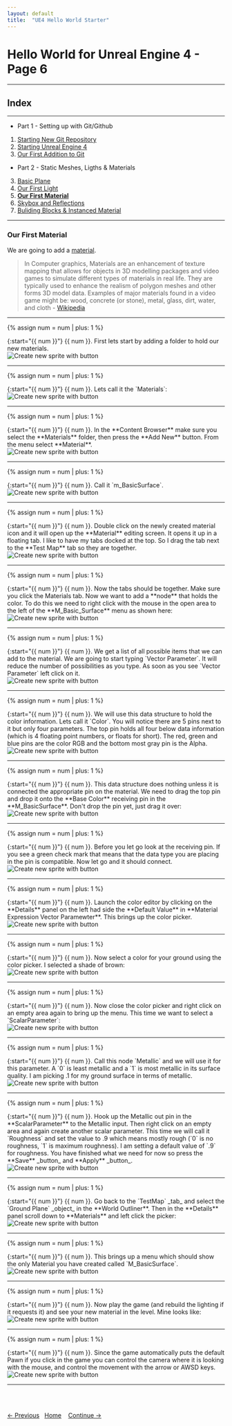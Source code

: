 ```yaml
---
layout: default
title:  "UE4 Hello World Starter"
---
```


# Hello World for Unreal Engine 4 - Page 6
_____ 

## Index
_____ 

* Part 1 - Setting up with Git/Github
1. [Starting New Git Repository](Hello-World-Starter-1.html#starting-new-git-repository)
2. [Starting Unreal Engine 4](Hello-World-Starter-2.html#starting-unreal-engine-4)
3. [Our First Addition to Git](Hello-World-Starter-3.html#our-first-addition-to-git)

* Part 2 - Static Meshes, Ligths & Materials
3. [Basic Plane](Hello-World-Starter-4.html#basic-plane)  
4. [Our First Light](Hello-World-Starter-5.html#our-first-light)  
5. [**Our First Material**](Hello-World-Starter-6.html#our-first-material)
6. [Skybox and Reflections](Hello-World-Starter-7.html#skybox-and-reflections)
6. [Buliding Blocks & Instanced Material](Hello-World-Starter-8.html#building-block-instanced-material)


_____ 

### Our First Material

We are going to add a [material](https://en.wikipedia.org/wiki/Materials_system).

> In Computer graphics, Materials are an enhancement of texture mapping that allows for objects in 3D modelling packages and video games to simulate different types of materials in real life. They are typically used to enhance the realism of polygon meshes and other forms 3D model data. Examples of major materials found in a video game might be: wood, concrete (or stone), metal, glass, dirt, water, and cloth - [Wikipedia](https://en.wikipedia.org/wiki/Materials_system)


_____ 

{% assign num = num | plus: 1 %}
<div class = "row">
<div class="col-12 col-lg-4 col align-self-center">
<div markdown = "1">
{:start="{{ num }}"}
{{ num }}. First lets start by adding a folder to hold our new materials.  
</div>
</div>
<div class="col-12 col-lg-8">
<img src="images/NewFolderAgain.jpg"  class= "img-fluid"  alt="Create new sprite with button">  
</div>
</div>

_____ 

{% assign num = num | plus: 1 %}
<div class = "row">
<div class="col-12 col-lg-4 col align-self-center">
<div markdown = "1">
{:start="{{ num }}"}
{{ num }}. Lets call it the `Materials`:
</div>
</div>
<div class="col-12 col-lg-8">
<img src="images/CallItMaterials.jpg"  class= "img-fluid"  alt="Create new sprite with button">  
</div>
</div>

_____ 


{% assign num = num | plus: 1 %}
<div class = "row">
<div class="col-12 col-lg-4 col align-self-center">
<div markdown = "1">
{:start="{{ num }}"}
{{ num }}. In the **Content Browser** make sure you select the **Materials** folder, then press the **Add New** button.  From the menu select **Material**.
</div>
</div>
<div class="col-12 col-lg-8">
<img src="images/AddNewMaterial.jpg"  class= "img-fluid"  alt="Create new sprite with button">  
</div>
</div>

_____ 


{% assign num = num | plus: 1 %}
<div class = "row">
<div class="col-12 col-lg-4 col align-self-center">
<div markdown = "1">
{:start="{{ num }}"}
{{ num }}. Call it `m_BasicSurface`.
</div>
</div>
<div class="col-12 col-lg-8">
<img src="images/NameMBasicSurface.jpg"  class= "img-fluid"  alt="Create new sprite with button">  
</div>
</div>

_____ 


{% assign num = num | plus: 1 %}
<div class = "row">
<div class="col-12 col-lg-4 col align-self-center">
<div markdown = "1">
{:start="{{ num }}"}
{{ num }}. Double click on the newly created material icon and it will open up the **Material** editing screen.  It opens it up in a floating tab.  I like to have my tabs docked at the top.  So I drag the tab next to the **Test Map** tab so they are together.
</div>
</div>
<div class="col-12 col-lg-8">
<img src="images/NewBasicSurfaceMenu.jpg"  class= "img-fluid"  alt="Create new sprite with button">  
</div>
</div>

_____ 


{% assign num = num | plus: 1 %}
<div class = "row">
<div class="col-12 col-lg-4 col align-self-center">
<div markdown = "1">
{:start="{{ num }}"}
{{ num }}. Now the tabs should be together.  Make sure you click the Materials tab.  Now we want to add a **node** that holds the color.  To do this we need to right click with the mouse in the open area to the left of the **M_Basic_Surface** menu as shown here:
</div>
</div>
<div class="col-12 col-lg-8">
<img src="images/NewTabRightMouseClick.jpg"  class= "img-fluid"  alt="Create new sprite with button">  
</div>
</div>

_____ 


{% assign num = num | plus: 1 %}
<div class = "row">
<div class="col-12 col-lg-4 col align-self-center">
<div markdown = "1">
{:start="{{ num }}"}
{{ num }}. We get a list of all possible items that we can add to the material.  We are going to start typing `Vector Parameter`.  It will reduce the number of possibilities as you type.  As soon as you see `Vector Parameter` left click on it.
</div>
</div>
<div class="col-12 col-lg-8">
<img src="images/VectorParameterForMaterial.jpg"  class= "img-fluid"  alt="Create new sprite with button">  
</div>
</div>

_____ 


{% assign num = num | plus: 1 %}
<div class = "row">
<div class="col-12 col-lg-4 col align-self-center">
<div markdown = "1">
{:start="{{ num }}"}
{{ num }}. We will use this data structure to hold the color information.  Lets call it `Color`.  You will notice there are 5 pins next to it but only four parameters.  The top pin holds all four below data information (which is 4 floating point numbers, or floats for short).  The red, green and blue pins are the color RGB and the bottom most gray pin is the Alpha.
</div>
</div>
<div class="col-12 col-lg-8">
<img src="images/SelectColorName.jpg"  class= "img-fluid"  alt="Create new sprite with button">  
</div>
</div>

_____ 


{% assign num = num | plus: 1 %}
<div class = "row">
<div class="col-12 col-lg-4 col align-self-center">
<div markdown = "1">
{:start="{{ num }}"}
{{ num }}. This data structure does nothing unless it is connected the appropriate pin on the material.  We need to drag the top pin and drop it onto the **Base Color** receiving pin in the **M_BasicSurface**.  Don't drop the pin yet, just drag it over:
</div>
</div>
<div class="col-12 col-lg-8">
<img src="images/DragVectorParamPin.jpg"  class= "img-fluid"  alt="Create new sprite with button">  
</div>
</div>

_____ 


{% assign num = num | plus: 1 %}
<div class = "row">
<div class="col-12 col-lg-4 col align-self-center">
<div markdown = "1">
{:start="{{ num }}"}
{{ num }}. Before you let go look at the receiving pin. If you see a green check mark that means that the data type you are placing in the pin is compatible.  Now let go and it should connect.
</div>
</div>
<div class="col-12 col-lg-8">
<img src="images/GoodConnection.jpg"  class= "img-fluid"  alt="Create new sprite with button">  
</div>
</div>

_____ 


{% assign num = num | plus: 1 %}
<div class = "row">
<div class="col-12 col-lg-4 col align-self-center">
<div markdown = "1">
{:start="{{ num }}"}
{{ num }}. Launch the color editor by clicking on the **Details** panel on the left had side the **Default Value** in **Material Expression Vector Paramewter**.  This brings up the color picker.  
</div>
</div>
<div class="col-12 col-lg-8">
<img src="images/LaunchColorEditor.jpg"  class= "img-fluid"  alt="Create new sprite with button">  
</div>
</div>

_____ 


{% assign num = num | plus: 1 %}
<div class = "row">
<div class="col-12 col-lg-4 col align-self-center">
<div markdown = "1">
{:start="{{ num }}"}
{{ num }}. Now select a color for your ground using the color picker. I selected a shade of brown:
</div>
</div>
<div class="col-12 col-lg-8">
<img src="images/PickBrownColorForMat.jpg"  class= "img-fluid"  alt="Create new sprite with button">  
</div>
</div>

_____ 


{% assign num = num | plus: 1 %}
<div class = "row">
<div class="col-12 col-lg-4 col align-self-center">
<div markdown = "1">
{:start="{{ num }}"}
{{ num }}. Now close the color picker and right click on an empty area again to bring up the menu.  This time we want to select a `ScalarParameter`:
</div>
</div>
<div class="col-12 col-lg-8">
<img src="images/FirstScalarParameter.jpg"  class= "img-fluid"  alt="Create new sprite with button">  
</div>
</div>

_____ 

{% assign num = num | plus: 1 %}
<div class = "row">
<div class="col-12 col-lg-4 col align-self-center">
<div markdown = "1">
{:start="{{ num }}"}
{{ num }}. Call this node `Metallic` and we will use it for this parameter.  A `0` is least metallic and a `1` is most metallic in its surface quality. I am picking .1 for my ground surface in terms of metallic.
</div>
</div>
<div class="col-12 col-lg-8">
<img src="images/MetalicParam.jpg"  class= "img-fluid"  alt="Create new sprite with button">  
</div>
</div>



_____ 

{% assign num = num | plus: 1 %}
<div class = "row">
<div class="col-12 col-lg-4 col align-self-center">
<div markdown = "1">
{:start="{{ num }}"}
{{ num }}. Hook up the Metallic out pin in the **ScalarParameter** to the Metallic input.  Then right click on an empty area and again create another scalar parameter.  This time we will call it `Roughness` and set the value to .9 which means mostly rough (`0` is no roughness, `1` is maximum roughness).  I am setting a default value of `.9` for roughness. You have finished what we need for now so press the **Save** _button_ and **Apply** _button_.
</div>
</div>
<div class="col-12 col-lg-8">
<img src="images/RoughnessParam.jpg"  class= "img-fluid"  alt="Create new sprite with button">  
</div>
</div>

_____ 

{% assign num = num | plus: 1 %}
<div class = "row">
<div class="col-12 col-lg-4 col align-self-center">
<div markdown = "1">
{:start="{{ num }}"}
{{ num }}. Go back to the `TestMap` _tab_ and select the `Ground Plane` _object_ in the **World Outliner**. Then in the **Details** panel scroll down to **Materials** and left click the picker:
</div>
</div>
<div class="col-12 col-lg-8">
<img src="images/SelectMaterialOnGroundPlane.jpg"  class= "img-fluid"  alt="Create new sprite with button">  
</div>
</div>

_____ 

{% assign num = num | plus: 1 %}
<div class = "row">
<div class="col-12 col-lg-4 col align-self-center">
<div markdown = "1">
{:start="{{ num }}"}
{{ num }}. This brings up a menu which should show the only Material you have created called `M_BasicSurface`.
</div>
</div>
<div class="col-12 col-lg-8">
<img src="images/AssignMaterialToPlane.jpg"  class= "img-fluid"  alt="Create new sprite with button">  
</div>
</div>

_____ 

{% assign num = num | plus: 1 %}
<div class = "row">
<div class="col-12 col-lg-4 col align-self-center">
<div markdown = "1">
{:start="{{ num }}"}
{{ num }}. Now play the game (and rebuild the lighting if it requests it) and see your new material in the level.  Mine looks like:
</div>
</div>
<div class="col-12 col-lg-8">
<img src="images/PlayingWithGroundSurface.jpg"  class= "img-fluid"  alt="Create new sprite with button">  
</div>
</div>

_____ 

{% assign num = num | plus: 1 %}
<div class = "row">
<div class="col-12 col-lg-4 col align-self-center">
<div markdown = "1">
{:start="{{ num }}"}
{{ num }}. Since the game automatically puts the default Pawn if you click in the game you can control the camera where it is looking with the mouse, and control the movement with the arrow or AWSD keys.
</div>
</div>
<div class="col-12 col-lg-8">
<img src="images/flowingAround.gif"  class= "img-fluid"  alt="Create new sprite with button">  
</div>
</div>

_____ 

<br><br>

[<- Previous](Hello-World-Starter-5.html)&nbsp;&nbsp;&nbsp;[Home](../index.html)&nbsp;&nbsp;&nbsp; [Continue ->](Hello-World-Starter-7.html)
<br />  
<br />  
<br />  



